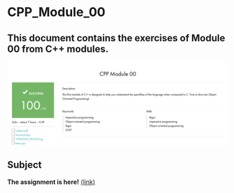 # CPP_Module_00
## This document contains the exercises of Module 00 from C++ modules.
![image](includes/result.png)
## Subject
**The assignment is here!** [(link)](https://github.com/AtaullinShamil/42-CPP_Module/blob/main/CPP_Module_00/includes/cpp_00.pdf)
